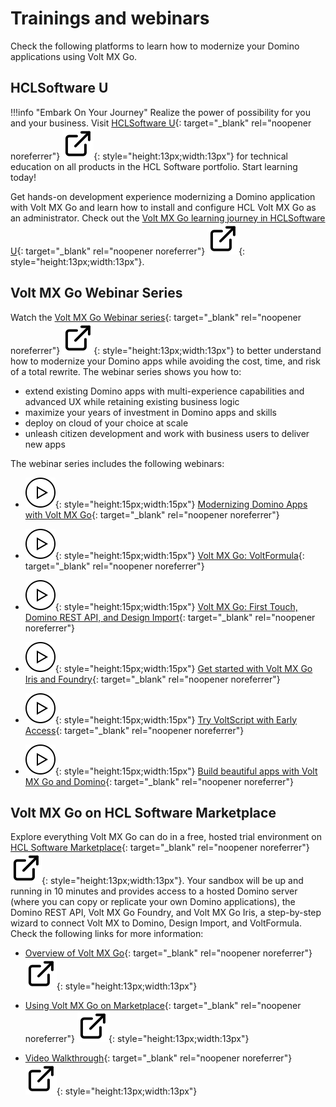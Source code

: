 # Trainings and webinars 

Check the following platforms to learn how to modernize your Domino applications using Volt MX Go. 

## HCLSoftware U

!!!info "Embark On Your Journey"
    Realize the power of possibility for you and your business. Visit [HCLSoftware U](https://hclsoftwareu.hcltechsw.com/ "Link opens a new tab"){: target="_blank" rel="noopener noreferrer"}&nbsp;![link image](../assets/images/external-link.svg){: style="height:13px;width:13px"} for technical education on all products in the HCL Software portfolio. Start learning today!

Get hands-on development experience modernizing a Domino application with Volt MX Go and learn how to install and configure HCL Volt MX Go as an administrator. Check out the [Volt MX Go learning journey in HCLSoftware U](https://hclsoftwareu.hcltechsw.com/volt-mx-go "Link opens a new tab"){: target="_blank" rel="noopener noreferrer"}&nbsp;![link image](../assets/images/external-link.svg){: style="height:13px;width:13px"}.

## Volt MX Go Webinar Series

Watch the [Volt MX Go Webinar series](https://www.youtube.com/playlist?list=PLEjl4yzB6ckEi3PDf0UKyotYpojLzUIDF "Link opens a new tab"){: target="_blank" rel="noopener noreferrer"}&nbsp;![link image](../assets/images/external-link.svg){: style="height:13px;width:13px"} to better understand how to modernize your Domino apps while avoiding the cost, time, and risk of a total rewrite. The webinar series shows you how to:

- extend existing Domino apps with multi-experience capabilities and advanced UX while retaining existing business logic
- maximize your years of investment in Domino apps and skills
- deploy on cloud of your choice at scale
- unleash citizen development and work with business users to deliver new apps

The webinar series includes the following webinars:

- ![Play button icon](../assets/images/play%20button.svg){: style="height:15px;width:15px"}&nbsp;[Modernizing Domino Apps with Volt MX Go](https://www.youtube.com/watch?v=90GAEFmKvng&list=PLEjl4yzB6ckEi3PDf0UKyotYpojLzUIDF&index=1&pp=iAQB "Link opens a new tab"){: target="_blank" rel="noopener noreferrer"}

- ![Play button icon](../assets/images/play%20button.svg){: style="height:15px;width:15px"}&nbsp;[Volt MX Go: VoltFormula](https://www.youtube.com/watch?v=a_d0y0OJzfc&list=PLEjl4yzB6ckEi3PDf0UKyotYpojLzUIDF&index=2&pp=iAQB "Link opens a new tab"){: target="_blank" rel="noopener noreferrer"}

- ![Play button icon](../assets/images/play%20button.svg){: style="height:15px;width:15px"}&nbsp;[Volt MX Go: First Touch, Domino REST API, and Design Import](https://www.youtube.com/watch?v=ipelDFuYjHw&list=PLEjl4yzB6ckEi3PDf0UKyotYpojLzUIDF&index=3&pp=iAQB "Link opens a new tab"){: target="_blank" rel="noopener noreferrer"}

- ![Play button icon](../assets/images/play%20button.svg){: style="height:15px;width:15px"}&nbsp;[Get started with Volt MX Go Iris and Foundry](https://www.youtube.com/watch?v=rWQKhgb_Ang&list=PLEjl4yzB6ckEi3PDf0UKyotYpojLzUIDF&index=4&pp=iAQB "Link opens a new tab"){: target="_blank" rel="noopener noreferrer"}

- ![Play button icon](../assets/images/play%20button.svg){: style="height:15px;width:15px"}&nbsp;[Try VoltScript with Early Access](https://www.youtube.com/watch?v=Nfl6LCFySPA&list=PLEjl4yzB6ckEi3PDf0UKyotYpojLzUIDF&index=5&pp=iAQB "Link opens a new tab"){: target="_blank" rel="noopener noreferrer"}

- ![Play button icon](../assets/images/play%20button.svg){: style="height:15px;width:15px"}&nbsp;[Build beautiful apps with Volt MX Go and Domino](https://www.youtube.com/watch?v=IqQcBGMcjl4&list=PLEjl4yzB6ckEi3PDf0UKyotYpojLzUIDF&index=6&pp=iAQB "Link opens a new tab"){: target="_blank" rel="noopener noreferrer"}


## Volt MX Go on HCL Software Marketplace

Explore everything Volt MX Go can do in a free, hosted trial environment on [HCL Software Marketplace](https://hclsofy.com/ "Link opens a new tab"){: target="_blank" rel="noopener noreferrer"}&nbsp;![link image](../assets/images/external-link.svg){: style="height:13px;width:13px"}. Your sandbox will be up and running in 10 minutes and provides access to a hosted Domino server (where you can copy or replicate your own Domino applications), the Domino REST API, Volt MX Go Foundry, and Volt MX Go Iris, a step-by-step wizard to connect Volt MX to Domino, Design Import, and VoltFormula. Check the following links for more information:

- [Overview of Volt MX Go](https://hclsofy.com/sofy/catalog/hcl-voltmxgo-small?view=doc&file=documentation.md "Link opens a new tab"){: target="_blank" rel="noopener noreferrer"}&nbsp;![link image](../assets/images/external-link.svg){: style="height:13px;width:13px"}

- [Using Volt MX Go on Marketplace](https://hclsofy.com/sofy/catalog/hcl-voltmxgo-small?view=doc&file=using-voltmxgo.md "Link opens a new tab"){: target="_blank" rel="noopener noreferrer"}&nbsp;![link image](../assets/images/external-link.svg){: style="height:13px;width:13px"}

- [Video Walkthrough](https://hclsofy.com/sofy/catalog/hcl-voltmxgo-small?view=doc&file=video-walkthrough.md "Link opens a new tab"){: target="_blank" rel="noopener noreferrer"}&nbsp;![link image](../assets/images/external-link.svg){: style="height:13px;width:13px"}